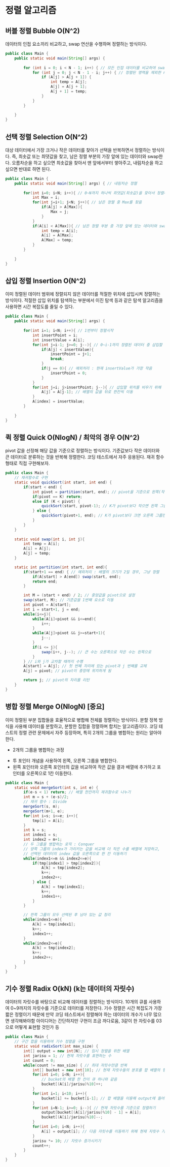 # 정렬 알고리즘

## 버블 정렬 Bubble O(N^2)
데이터의 인접 요소끼리 비교하고, swap 연산을 수행하며 정렬하는 방식이다.
```java
public class Main {
    public static void main(String[] args) {
        
        for (int i = 0; i < N - 1; i++) { // 모든 인접 데이터를 비교하여 swap
            for (int j = 0; j < N - 1 - i; j++) { // 정렬된 영역을 제외한 n-1-i 까지 반복 수행
                if (A[j] > A[j + 1]) {
                    int temp = A[j];
                    A[j] = A[j + 1];
                    A[j + 1] = temp;
                }
            }
        }
        
    }
}
```

## 선택 정렬 Selection O(N^2)
대상 데이터에서 가장 크거나 작은 데이터를 찾아가 선택을 반복하면서 정렬하는 방식이다.
즉, 최솟값 또는 최댓값을 찾고, 남은 정렬 부분의 가장 앞에 있는 데이터와 swap한다.
오름차순을 하고 싶으면 최솟값을 찾아서 맨 앞에서부터 쌓아주고, 내림차순을 하고싶으면 반대로 하면 된다.
```java
public class Main {
    public static void main(String[] args) { // 내림차순 정렬
        
        for(int i=0; i<N; i++){ // 0~N까지 하나씩 최댓값(최솟값)을 찾아서 정렬해줌
            int Max = i;
            for(int j=i+1; j<N; j++){ // 남은 정렬 중 Max를 찾음
                if(A[j] > A[Max]){
                    Max = j;
                }
            }
            if(A[i] < A[Max]){ // 남은 정렬 부분 중 가장 앞에 있는 데이터와 swap
                int temp = A[i];
                A[i] = A[Max];
                A[Max] = temp;
            }
        }
        
    }
}
```

## 삽입 정렬 Insertion O(N^2)
이미 정렬된 데이터 범위에 정렬되지 않은 데이터를 적절한 위치에 삽입시켜 정렬하는 방식이다.
적절한 삽입 위치를 탐색하는 부분에서 이진 탐색 등과 같은 탐색 알고리즘을 사용하면 시간 복잡도를 줄일 수 있다.
```java
public class Main {
    public static void main(String[] args) {
        
        for(int i=1; i<N; i++){ // 1번부터 정렬시작
            int insertPoint = i;
            int insertValue = A[i];
            for(int j=i-1; j>=0; j--){ // 0~i-1까지 정렬된 데이터 중 삽입할 위치를 찾음
                if(A[j] < insertValue){
                    insertPoint = j+1;
                    break;
                }
                if(j == 0){ // 예외처리 : 현재 insertValue가 가장 작음
                    insertPoint = 0;
                }
            }
            for(int j=i; j>insertPoint; j--){ // 삽입할 위치를 비우기 위해
                A[j] = A[j-1]; // 배열의 값을 뒤로 한칸씩 이동
            }
            A[index] = insertValue;
        }
        
    }
}
```

## 퀵 정렬 Quick O(NlogN) / 최악의 경우 O(N^2)
pivot 값을 선정해 해당 값을 기준으로 정렬하는 방식이다.
기준값보다 작은 데이터와 큰 데이터로 분류하는 것을 반복해 정렬한다.
코딩 테스트에서 자주 응용된다. 재귀 함수 형태로 직접 구현해보자.
```java
public class Main {
    // 재귀함수로 구현
    static void quickSort(int start, int end) {
        if(start < end) {
            int pivot = partition(start, end); // pivot을 기준으로 왼쪽(작은 수), 오른쪽(큰 수)으로 정렬
            if(pivot == K) return;
            else if (K < pivot) {
                quickSort(start, pivot-1); // K가 pivot보다 작으면 왼쪽 그룹만 정렬
            } else {
                quickSort(pivot+1, end); // K가 pivot보다 크면 오른쪽 그룹만 정렬
            }
        }
    }
    
    static void swap(int i, int j){
        int temp = A[i];
        A[i] = A[j];
        A[j] = temp;
    }

    static int partition(int start, int end){
        if(start+1 == end) { // 예외처리 : 배열의 크기가 2일 경우, 그냥 정렬
            if(A[start] > A[end]) swap(start, end);
            return end;
        }

        int M = (start + end) / 2; // 중앙값을 pivot으로 설정
        swap(start, M); // 기준값을 1번째 요소로 이동
        int pivot = A[start];
        int i = start+1, j = end;
        while(i<=j){
            while(A[i]<pivot && i<=end){
                i++;
            }
            while(A[j]>pivot && j>=start+1){
                j--;
            }
            if(i <= j){
                swap(i++, j--); // 큰 수는 오른쪽으로 작은 수는 왼쪽으로
            }
        } // i와 j가 교차할 때까지 수행
        A[start] = A[j]; // 첫 번째 자리에 있는 pivot과 j 번째를 교체
        A[j] = pivot; // pivot이 중앙에 위치하게 됨

        return j; // pivot의 자리를 리턴
    }
}
```

## 병합 정렬 Merge O(NlogN) [중요]
이미 정렬된 부분 집합들을 효율적으로 병합해 전체를 정렬하는 방식이다.
분할 정복 방식을 사용해 데이터를 분할하고, 분할한 집합을 정렬하며 합치는 알고리즘이다.
코딩 테스트의 정렬 관련 문제에서 자주 등장하며, 특히 2개의 그룹을 병합하는 원리는 알아야 한다.
* 2개의 그룹을 병합하는 과정
- 투 포인터 개념을 사용하여 왼쪽, 오른쪽 그룹을 병합한다. 
- 왼쪽 포인터와 오른쪽 포인터의 값을 비교하여 작은 값을 결과 배열에 추가하고 포인터를 오른쪽으로 1칸 이동한다. 
```java
public class Main {
    static void mergeSort(int s, int e) {
        if(e-s < 1) return; // 배열 한칸까지 재귀함수로 나누기
        int m = s + (e-s)/2;
        // 재귀 함수 : Divide
        mergeSort(s, m);
        mergeSort(m+1, e);
        for(int i=s; i<=e; i++){
            tmp[i] = A[i];
        }
        int k = s;
        int index1 = s;
        int index2 = m+1;
        // 두 그룹을 병합하는 로직 : Conquer
        // 양쪽 그룹의 index가 가리키는 값을 비교해 더 작은 수를 배열에 저장하고,
        // 선택된 데이터의 index 값을 오른쪽으로 한 칸 이동하기
        while(index1<=m && index2<=e){
            if(tmp[index1] > tmp[index2]){
                A[k] = tmp[index2];
                k++;
                index2++;
            } else {
                A[k] = tmp[index1];
                k++;
                index1++;
            }
        }

        // 한쪽 그룹이 모두 선택된 후 남아 있는 값 정리
        while(index1<=m){
            A[k] = tmp[index1];
            k++;
            index1++;
        }
        while(index2<=e){
            A[k] = tmp[index2];
            k++;
            index2++;
        }
    }
}
```

## 기수 정렬 Radix O(kN) (k는 데이터의 자릿수)
데이터의 자릿수를 바탕으로 비교해 데이터를 정렬하는 방식이다.
10개의 큐를 사용하여 0~9까지의 자릿수를 기준으로 데이터를 저장한다.
기수 정렬은 시간 복잡도가 가장 짧은 정렬이기 때문에 만약 코딩 테스트에서 정렬해야 하는 데이터의 개수가 너무 많으면 생각해봐야함
아이디어는 간단하지만 구현이 조금 까다로움, 3같이 한 자릿수를 03으로 어떻게 표현할 것인가 등
```java
public class Main {
    // 구간 합을 이용하여 기수 정렬을 구현
    static void radixSort(int max_size) {
        int[] output = new int[N]; // 임시 정렬을 위한 배열
        int jarisu = 1; // 현재 자릿수를 표현하는 수
        int count = 0;
        while(count != max_size) { // 최대 자릿수만큼 반복
            int[] bucket = new int[10]; // 현재 자릿수들의 분포를 합 배열의 형태로 알려 주는 배열
            for(int i=0; i<N; i++){
                // bucket의 배열 한 칸이 큐 하나와 같음
                bucket[(A[i]/jarisu)%10]++;
            }
            for(int i=1; i<10; i++){
                bucket[i] += bucket[i-1]; // 합 배열을 이용해 output에 들어갈 index 계산
            }
            for(int i=N-1; i>=0; i--){ // 현재 자릿수를 기준으로 정렬하기
                output[bucket[(A[i]/jarisu)%10] - 1] = A[i];
                bucket[(A[i]/jarisu)%10]--;
            }
            for(int i=0; i<N; i++){
                A[i] = output[i]; // 다음 자릿수를 이동하기 위해 현재 자릿수 기준 정렬 데이터 저장하기
            }
            jarisu *= 10; // 자릿수 증가시키기
            count++;
        }
    }
}
```